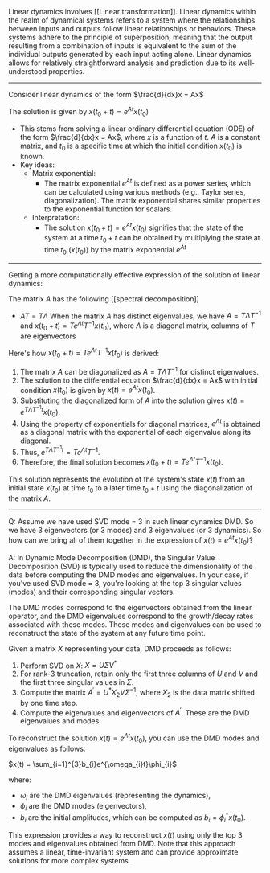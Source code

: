 Linear dynamics involves [[Linear transformation]]. 
Linear dynamics within the realm of dynamical systems refers to a system where the relationships between inputs and outputs follow linear relationships or behaviors.
These systems adhere to the principle of superposition, meaning that the output resulting from a combination of inputs is equivalent to the sum of the individual outputs generated by each input acting alone.
Linear dynamics allows for relatively straightforward analysis and prediction due to its well-understood properties.

---

Consider linear dynamics of the form $\frac{d}{dx}x = Ax$

The solution is given by $x(t_0 + t) = e^{At}x(t_0)$
- This stems from solving a linear ordinary differential equation (ODE) of the form $\frac{d}{dx}x = Ax$, where $x$ is a function of $t$. $A$ is a constant matrix, and $t_0$ is a specific time at which the initial condition $x(t_0)$ is known. 
- Key ideas:
	- Matrix exponential:
		- The matrix exponential $e^{At}$ is defined as a power series, which can be calculated using various methods (e.g., Taylor series, diagonalization). The matrix exponential shares similar properties to the exponential function for scalars.
	- Interpretation:
		- The solution $x(t_0 + t) = e^{At}x(t_0)$ signifies that the state of the system at a time $t_0 + t$ can be obtained by multiplying the state at time $t_0$ ($x(t_0)$) by the matrix exponential $e^{At}$.

---
Getting a more computationally effective expression of the solution of linear dynamics: 

The matrix $A$ has the following [[spectral decomposition]]
- $AT = T \Lambda$
When the matrix $A$ has distinct eigenvalues, we have $A = T \Lambda T^{-1}$ and $x(t_0 + t) = Te^{\Lambda t}T^{-1}x(t_0)$, where $\Lambda$ is a diagonal matrix, columns of $T$ are eigenvectors

Here's how $x(t_0 + t) = Te^{\Lambda t}T^{-1}x(t_0)$ is derived:
1. The matrix $A$ can be diagonalized as $A = T \Lambda T^{-1}$ for distinct eigenvalues.
2. The solution to the differential equation $\frac{d}{dx}x = Ax$ with initial condition $x(t_0)$ is given by $x(t) = e^{At}x(t_0)$.
3. Substituting the diagonalized form of $A$ into the solution gives $x(t) = e^{T \Lambda T^{-1}t}x(t_0)$.
4. Using the property of exponentials for diagonal matrices, $e^{\Lambda t}$ is obtained as a diagonal matrix with the exponential of each eigenvalue along its diagonal.
5. Thus, $e^{T \Lambda T^{-1}t} = Te^{\Lambda t}T^{-1}$.
6. Therefore, the final solution becomes $x(t_0 + t) = Te^{\Lambda t}T^{-1}x(t_0)$.

This solution represents the evolution of the system's state $x(t)$ from an initial state $x(t_0)$ at time $t_0$ to a later time $t_0 + t$ using the diagonalization of the matrix $A$.

---

Q: Assume we have used SVD mode = 3 in such linear dynamics DMD. So we have 3 eigenvectors (or 3 modes) and 3 eigenvalues (or 3 dynamics). So how can we bring all of them together in the expression of $x(t) = e^{At}x(t_0)$?

A: 
In Dynamic Mode Decomposition (DMD), the Singular Value Decomposition (SVD) is typically used to reduce the dimensionality of the data before computing the DMD modes and eigenvalues. In your case, if you've used SVD mode = 3, you're looking at the top 3 singular values (modes) and their corresponding singular vectors.

The DMD modes correspond to the eigenvectors obtained from the linear operator, and the DMD eigenvalues correspond to the growth/decay rates associated with these modes. These modes and eigenvalues can be used to reconstruct the state of the system at any future time point.

Given a matrix $X$ representing your data, DMD proceeds as follows:

1. Perform SVD on $X$: $X = U\Sigma V^*$
2. For rank-3 truncation, retain only the first three columns of $U$ and $V$ and the first three singular values in $\Sigma$.
3. Compute the matrix $A^{'} = U^*X_{2}V\Sigma^{-1}$, where $X_{2}$ is the data matrix shifted by one time step.
4. Compute the eigenvalues and eigenvectors of $A^{'}$. These are the DMD eigenvalues and modes.

To reconstruct the solution $x(t) = e^{At}x(t_0)$, you can use the DMD modes and eigenvalues as follows:

$x(t) = \sum_{i=1}^{3}b_{i}e^{\omega_{i}t}\phi_{i}$

where:
- $\omega_{i}$ are the DMD eigenvalues (representing the dynamics),
- $\phi_{i}$ are the DMD modes (eigenvectors),
- $b_{i}$ are the initial amplitudes, which can be computed as $b_{i} = \phi_{i}^*x(t_0)$.
 
This expression provides a way to reconstruct $x(t)$ using only the top 3 modes and eigenvalues obtained from DMD. Note that this approach assumes a linear, time-invariant system and can provide approximate solutions for more complex systems.